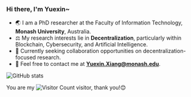 ### Hi there, I'm Yuexin~

- 🌏 I am a PhD researcher at the Faculty of Information Technology, **Monash University**, Australia.
- ⚖️ My research interests lie in **Decentralization**, particularly within Blockchain, Cybersecurity, and Artificial Intelligence.
- 🤝 Currently seeking collaboration opportunities on decentralization-focused research.
- 📧 Feel free to contact me at **Yuexin.Xiang@monash.edu**.

![GitHub stats](https://github-readme-stats.vercel.app/api?username=Y-Xiang-hub&show_icons=true&theme=radical)

You are my ![Visitor Count](https://profile-counter.glitch.me/Y-Xiang-hub/count.svg) visitor, thank you!😊
